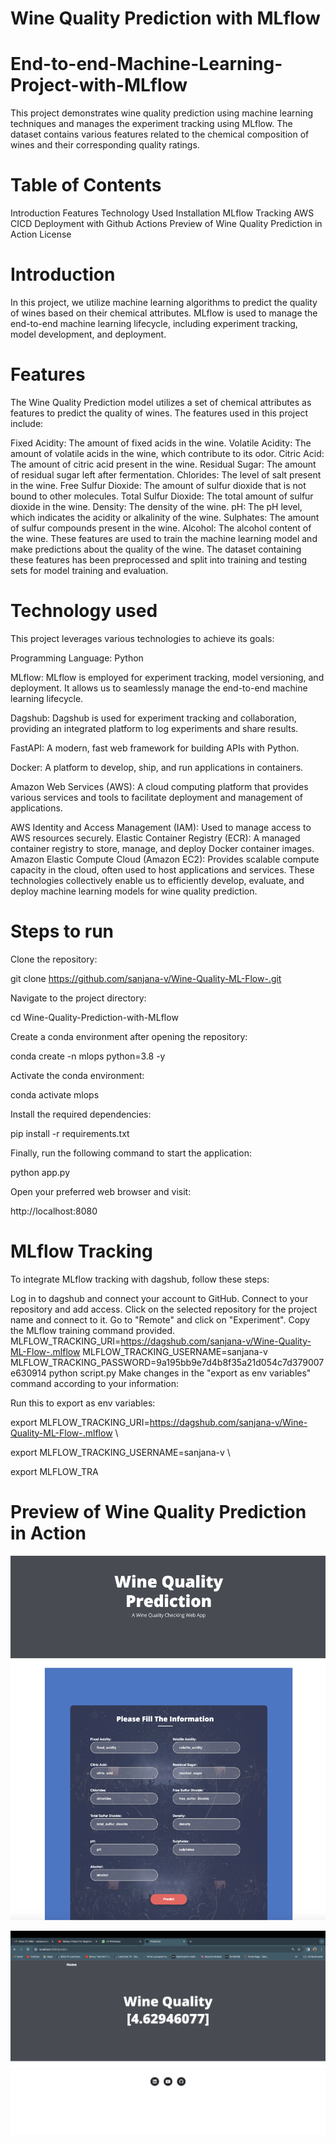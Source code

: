 # Wine Quality Prediction with MLflow

# End-to-end-Machine-Learning-Project-with-MLflow

This project demonstrates wine quality prediction using machine learning techniques and manages the experiment tracking using MLflow. The dataset contains various features related to the chemical composition of wines and their corresponding quality ratings.

# Table of Contents

Introduction
Features
Technology Used
Installation
MLflow Tracking
AWS CICD Deployment with Github Actions
Preview of Wine Quality Prediction in Action
License


# Introduction

In this project, we utilize machine learning algorithms to predict the quality of wines based on their chemical attributes. MLflow is used to manage the end-to-end machine learning lifecycle, including experiment tracking, model development, and deployment.

# Features

The Wine Quality Prediction model utilizes a set of chemical attributes as features to predict the quality of wines. The features used in this project include:

Fixed Acidity: The amount of fixed acids in the wine.
Volatile Acidity: The amount of volatile acids in the wine, which contribute to its odor.
Citric Acid: The amount of citric acid present in the wine.
Residual Sugar: The amount of residual sugar left after fermentation.
Chlorides: The level of salt present in the wine.
Free Sulfur Dioxide: The amount of sulfur dioxide that is not bound to other molecules.
Total Sulfur Dioxide: The total amount of sulfur dioxide in the wine.
Density: The density of the wine.
pH: The pH level, which indicates the acidity or alkalinity of the wine.
Sulphates: The amount of sulfur compounds present in the wine.
Alcohol: The alcohol content of the wine.
These features are used to train the machine learning model and make predictions about the quality of the wine. The dataset containing these features has been preprocessed and split into training and testing sets for model training and evaluation.


# Technology used

This project leverages various technologies to achieve its goals:

Programming Language: Python

MLflow: MLflow is employed for experiment tracking, model versioning, and deployment. It allows us to seamlessly manage the end-to-end machine learning lifecycle.

Dagshub: Dagshub is used for experiment tracking and collaboration, providing an integrated platform to log experiments and share results.

FastAPI: A modern, fast web framework for building APIs with Python.

Docker: A platform to develop, ship, and run applications in containers.

Amazon Web Services (AWS): A cloud computing platform that provides various services and tools to facilitate deployment and management of applications.

AWS Identity and Access Management (IAM): Used to manage access to AWS resources securely.
Elastic Container Registry (ECR): A managed container registry to store, manage, and deploy Docker container images.
Amazon Elastic Compute Cloud (Amazon EC2): Provides scalable compute capacity in the cloud, often used to host applications and services.
These technologies collectively enable us to efficiently develop, evaluate, and deploy machine learning models for wine quality prediction.



# Steps to run

Clone the repository:

git clone https://github.com/sanjana-v/Wine-Quality-ML-Flow-.git

Navigate to the project directory:

cd Wine-Quality-Prediction-with-MLflow

Create a conda environment after opening the repository:

conda create -n mlops python=3.8 -y

Activate the conda environment:

conda activate mlops

Install the required dependencies:

pip install -r requirements.txt

Finally, run the following command to start the application:

python app.py

Open your preferred web browser and visit:

http://localhost:8080



# MLflow Tracking

To integrate MLflow tracking with dagshub, follow these steps:

Log in to dagshub and connect your account to GitHub.
Connect to your repository and add access.
Click on the selected repository for the project name and connect to it.
Go to "Remote" and click on "Experiment".
Copy the MLflow training command provided.
MLFLOW_TRACKING_URI=https://dagshub.com/sanjana-v/Wine-Quality-ML-Flow-.mlflow
MLFLOW_TRACKING_USERNAME=sanjana-v 
MLFLOW_TRACKING_PASSWORD=9a195bb9e7d4b8f35a21d054c7d379007e630914
python script.py
Make changes in the "export as env variables" command according to your information:

Run this to export as env variables:

export MLFLOW_TRACKING_URI=https://dagshub.com/sanjana-v/Wine-Quality-ML-Flow-.mlflow \

export MLFLOW_TRACKING_USERNAME=sanjana-v \

export MLFLOW_TRA

# Preview of Wine Quality Prediction in Action


![Alt text](<Screenshot 2024-01-05 at 8.13.39 PM.png>)


![Alt text](<Screenshot 2024-01-05 at 8.12.08 PM.png>)